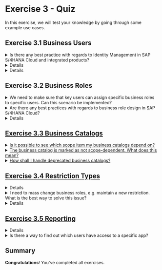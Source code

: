 # Exercise 3 - Quiz

In this exercise, we will test your knowledge by going through some example use cases. 

## Exercise 3.1 Business Users

<details>
  <summary>Is there any best practice with regards to Identity Management in SAP S/4HANA Cloud and integrated products?</summary>
  <p>Yes, check the guide in the <a href="https://help.sap.com/docs/SAP_S4HANA_CLOUD/b249d650b15e4b3d9fc2077ee921abd0/b3a622c123b3413285eae13176d870c6.html?locale=en-US">documentation.</p>
</details>

<details>
  <summary>Which user attributes can be used for authentication?</summary>
  <p>Please check the guide in the <a href="https://help.sap.com/docs/identity-authentication/identity-authentication/use-identity-authentication-as-authenticating-idp?version=Cloud">Use Identity Authentication as Authenticating IdP.</p>
</details>

<details>
  <summary>Can we configure periodic jobs to lock inactive business users?</summary>
  <p>Yes, please check <a href="https://help.sap.com/docs/SAP_S4HANA_CLOUD/55a7cb346519450cb9e6d21c1ecd6ec1/a817aef3b51d4b0fbc4907e7adcfacd7.html?locale=en-US">How to Lock Unused Business Users
</a></p>
</details>

## Exercise 3.2 Business Roles

<details>
  <summary>We need to make sure that key users can assign specific business roles to specific users. Can this scenario be implemented?</summary>
  <p>Yes, please check <a href="https://help.sap.com/docs/SAP_S4HANA_CLOUD/55a7cb346519450cb9e6d21c1ecd6ec1/24f5b79256f64990af35b22ea87ea020.html?locale=en-US">Maintain Business User Groups</a> and <a href="https://help.sap.com/docs/SAP_S4HANA_CLOUD/55a7cb346519450cb9e6d21c1ecd6ec1/72b48dea7743487c952fa13fbdb6d23c.html?locale=en-US">Maintain Business Role Groups</a></p>
</details>

<details>
  <summary>Are there any best practices with regards to business role design in SAP S/4HANA Cloud?</summary>
  <p>Yes, check the <a href="https://go.support.sap.com/roadmapviewer/#/group//roadmapContentPage/82b2db84548d41209cda972f0fac428b:t4">SAP Activate Roadmap</a> in particular the task <a href="https://go.support.sap.com/roadmapviewer/#/group//roadmap/82b2db84548d41209cda972f0fac428b:t4/node/FA163ED752201EDABFE83D4F5A9A3D51:t4/FA163ED752201EDABFE83D2925E11D51:t4"> Plan and Design Identity and Access Management.</p>
</details>

<details>
  <summary>Are there any best practices with regards to management of business roles during and after release upgrades of SAP S/4HANA Cloud?</summary>
  <p>Yes, SAP provides guidance with the SAP S/4HANA Cloud Identity and Access Management Release Activities guide in the <a href="https://support.sap.com/content/dam/SAAP/SAP_Activate/S4H_1072%20SAP%20S4HC%20IAM%20Release%20Activities%20_%203SL.pdf"> SAP Activate Roadmap.</p>
</details>

## Exercise 3.3 Business Catalogs

<details>
  <summary>Is it possible to see which scope item my business catalogs depend on?</summary>
  <p>Yes, check the Business Catalogs app on tab Scope Items. Alternatively, use the IAM Information System app (Main Entity: Business Catalog, tab: Business Catalog - Scope Item).</p>
</details>

<details>
  <summary>The business catalog is marked as not scope-dependent. What does this mean?</summary>
  <p>Business catalogs that do not depend on any scope items are always visible in the system. For these business catalogs, the following message appears in the table: The business catalog is not scope-dependent.</p>
</details>

<details>
  <summary>How shall I handle deprecated business catalogs?</summary>
  <p>Due to ongoing development in SAP S/4HANA Cloud, including the development of new features and new apps, we need to revise existing business catalogs periodically. This means that some business catalogs will be deprecated and replaced by new ones. You will need to assign roles and users to these new catalogs. Rather than disappearing, such business catalogs are marked as deprecated, which allows you to identify them at a glance. You can also check how many deprecated business catalogs you still have in use with the Business Catalogs app. This app lets you change assignments from the old, deprecated business catalogs to the new, active catalogs quickly and easily. Once the deprecation of a business catalog is announced with the Business Catalogs app, the catalog stays in the system for at least 6 months before being deleted. During these at least 6 months, you can use the old or the new business catalogs. Within this timeframe, you can replace them when it suits you best. In the Business Catalogs app, you can see the release in which the deprecation of a business catalog was announced. In SAP S/4HANA Cloud, some business catalogs are redesigned in each release. Please check the assignments for your roles and users in the Business Catalogs app and make the necessary changes to the assignments as soon as possible..</p>
</details>

## Exercise 3.4 Restriction Types

<details>
  <summary>Are there any ways to see which restriction type is contained in which business catalogs?</summary>
  <p>Yes, use the <a href="https://help.sap.com/docs/SAP_S4HANA_CLOUD/55a7cb346519450cb9e6d21c1ecd6ec1/9203905781b441ed9359cb29803f000a.html?locale=en-US"> Display Restrction Type</a> app</p>
</details>

<details>
  <summary>I need to mass change business roles, e.g. maintain a new restriction. What is the best way to solve this issue?</summary>
  <p>Mass maintenance of business roles is possible with the mass change wizard. For more details check <a href="https://help.sap.com/docs/SAP_S4HANA_CLOUD/55a7cb346519450cb9e6d21c1ecd6ec1/07a3a58ecdbb481cab76fc4e867811cb.html?locale=en-US">How to Make Mass Changes to Business Roles</p>
</details>

<details>
  <summary>My end users are complaining that they are getting authorization failed issues. Is there a tool to trace authorizations?</summary>
  <p>Yes, please check the Display Authorization Trace app. For more details check the <a href="https://help.sap.com/docs/SAP_S4HANA_CLOUD/55a7cb346519450cb9e6d21c1ecd6ec1/79b3c9b7701248fe83b81d4b15134e8d.html?locale=en-US">documentation</p>
</details>

## Exercise 3.5 Reporting

<details>
  <summary>Where can I find the list of users which have not been active in the last 3 months?</summary>
  <p>Please check the <a href="https://help.sap.com/docs/SAP_S4HANA_CLOUD/55a7cb346519450cb9e6d21c1ecd6ec1/f249696fdfb8401eb18cf3ade365b8c1.html?locale=en-US"> IAM Key Figures</a> app</p>
</details>

<details>
  <summary>Is there a way to find out which users have access to a specific app?</summary>
  <p>Please check the <a href="https://help.sap.com/docs/SAP_S4HANA_CLOUD/55a7cb346519450cb9e6d21c1ecd6ec1/82d17cfdb0f3464b9735e4ded705f71f.html?locale=en-US"> IAM Information System</a> app. Change the Main Entity to Application.</p>
</details>

## Summary

__Congratulations__! You've completed all exercises.
